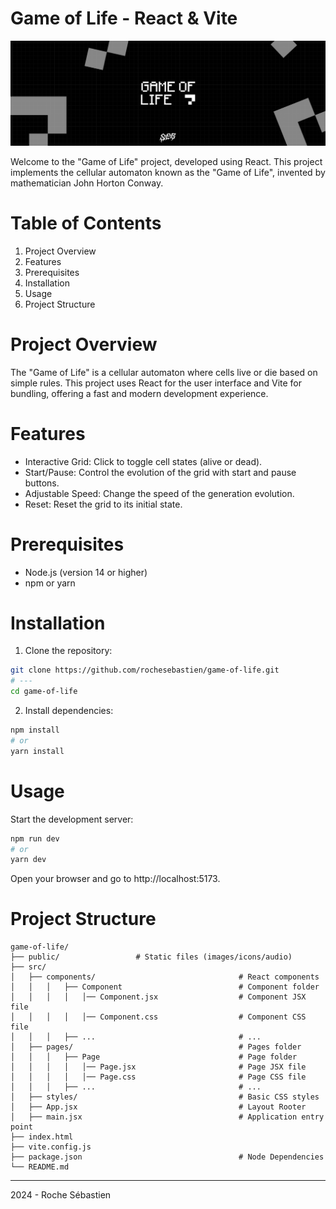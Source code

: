 # Game of Life - React & Vite

![Image Description](docs/readme_cover.jpg)

Welcome to the "Game of Life" project, developed using React. This project implements the cellular automaton known as the "Game of Life", invented by mathematician John Horton Conway.

# Table of Contents

1. Project Overview
2. Features
3. Prerequisites
4. Installation
5. Usage
6. Project Structure


# Project Overview
The "Game of Life" is a cellular automaton where cells live or die based on simple rules. This project uses React for the user interface and Vite for bundling, offering a fast and modern development experience.

# Features
- Interactive Grid: Click to toggle cell states (alive or dead).
- Start/Pause: Control the evolution of the grid with start and pause buttons.
- Adjustable Speed: Change the speed of the generation evolution.
- Reset: Reset the grid to its initial state.

# Prerequisites

- Node.js (version 14 or higher)
- npm or yarn

# Installation

1. Clone the repository:

```bash
git clone https://github.com/rochesebastien/game-of-life.git
# ---
cd game-of-life
```

2. Install dependencies:
```bash
npm install
# or 
yarn install
```

# Usage
Start the development server:


```bash
npm run dev
# or
yarn dev
```
Open your browser and go to http://localhost:5173.

# Project Structure
```
game-of-life/
├── public/                 # Static files (images/icons/audio)
├── src/
│   ├── components/                                # React components
│   │   │   ├── Component                          # Component folder
│   │   │   │   │── Component.jsx                  # Component JSX file
│   │   │   │   │── Component.css                  # Component CSS file
│   │   │   ├── ...                                # ...
│   ├── pages/                                     # Pages folder
│   │   │   ├── Page                               # Page folder
│   │   │   │   │── Page.jsx                       # Page JSX file
│   │   │   │   │── Page.css                       # Page CSS file
│   │   │   ├── ...                                # ...
│   ├── styles/                                    # Basic CSS styles
│   ├── App.jsx                                    # Layout Rooter
│   ├── main.jsx                                   # Application entry point
├── index.html                                     
├── vite.config.js                                 
├── package.json                                   # Node Dependencies
└── README.md             
```

---
2024 - Roche Sébastien
